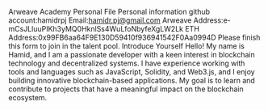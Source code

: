 Arweave Academy Personal File
Personal information
github account:hamidrpj
Email:hamidr.pj@gmail.com
Arweave Address:e-mCsJLluuPIKh3yMQ0HknlSs4WuLfoNbyfeXgLW2Lk
ETH Address:0x99FB6aa64F9E130D59410f936941542F0Aa0994D
Please finish this form to join in the talent pool.
Introduce Yourself
Hello! My name is Hamid, and I am a passionate developer with a keen interest in blockchain technology and decentralized systems. I have experience working with tools and languages such as JavaScript, Solidity, and Web3.js, and I enjoy building innovative blockchain-based applications. My goal is to learn and contribute to projects that have a meaningful impact on the blockchain ecosystem.
